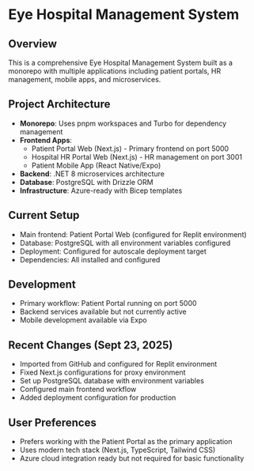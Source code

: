 # Eye Hospital Management System

## Overview
This is a comprehensive Eye Hospital Management System built as a monorepo with multiple applications including patient portals, HR management, mobile apps, and microservices.

## Project Architecture
- **Monorepo**: Uses pnpm workspaces and Turbo for dependency management
- **Frontend Apps**: 
  - Patient Portal Web (Next.js) - Primary frontend on port 5000
  - Hospital HR Portal Web (Next.js) - HR management on port 3001  
  - Patient Mobile App (React Native/Expo)
- **Backend**: .NET 8 microservices architecture
- **Database**: PostgreSQL with Drizzle ORM
- **Infrastructure**: Azure-ready with Bicep templates

## Current Setup
- Main frontend: Patient Portal Web (configured for Replit environment)
- Database: PostgreSQL with all environment variables configured
- Deployment: Configured for autoscale deployment target
- Dependencies: All installed and configured

## Development
- Primary workflow: Patient Portal running on port 5000
- Backend services available but not currently active
- Mobile development available via Expo

## Recent Changes (Sept 23, 2025)
- Imported from GitHub and configured for Replit environment
- Fixed Next.js configurations for proxy environment
- Set up PostgreSQL database with environment variables
- Configured main frontend workflow
- Added deployment configuration for production

## User Preferences
- Prefers working with the Patient Portal as the primary application
- Uses modern tech stack (Next.js, TypeScript, Tailwind CSS)
- Azure cloud integration ready but not required for basic functionality